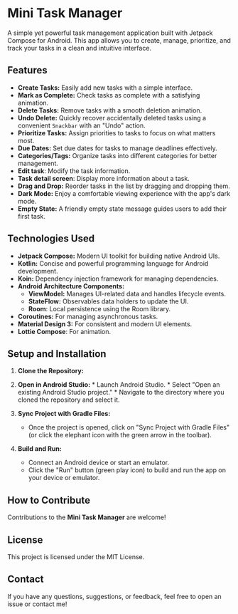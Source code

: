 # Mini Task Manager

A simple yet powerful task management application built with Jetpack Compose for Android. This app allows you to create, manage, prioritize, and track your tasks in a clean and intuitive interface.

## Features

*   **Create Tasks:** Easily add new tasks with a simple interface.
*   **Mark as Complete:** Check tasks as complete with a satisfying animation.
*   **Delete Tasks:** Remove tasks with a smooth deletion animation.
*   **Undo Delete:** Quickly recover accidentally deleted tasks using a convenient `Snackbar` with an "Undo" action.
*   **Prioritize Tasks:** Assign priorities to tasks to focus on what matters most.
*   **Due Dates:** Set due dates for tasks to manage deadlines effectively.
*   **Categories/Tags:** Organize tasks into different categories for better management.
*   **Edit task**: Modify the task information.
*   **Task detail screen**: Display more information about a task.
*   **Drag and Drop:** Reorder tasks in the list by dragging and dropping them.
*   **Dark Mode:** Enjoy a comfortable viewing experience with the app's dark mode.
*   **Empty State:** A friendly empty state message guides users to add their first task.

## Technologies Used

*   **Jetpack Compose:** Modern UI toolkit for building native Android UIs.
*   **Kotlin:** Concise and powerful programming language for Android development.
*   **Koin:** Dependency injection framework for managing dependencies.
*   **Android Architecture Components:**
    *   **ViewModel:** Manages UI-related data and handles lifecycle events.
    *   **StateFlow:** Observables data holders to update the UI.
    *   **Room**: Local persistence using the Room library.
*   **Coroutines:** For managing asynchronous tasks.
*   **Material Design 3:** For consistent and modern UI elements.
* **Lottie Compose**: For animation.

## Setup and Installation

1.  **Clone the Repository:**
2.  **Open in Android Studio:**
         *   Launch Android Studio.
         *   Select "Open an existing Android Studio project."
         *   Navigate to the directory where you cloned the repository and select it.

3.  **Sync Project with Gradle Files:**
    *   Once the project is opened, click on "Sync Project with Gradle Files" (or click the elephant icon with the green arrow in the toolbar).

4.  **Build and Run:**
    *   Connect an Android device or start an emulator.
    *   Click the "Run" button (green play icon) to build and run the app on your device or emulator.

## How to Contribute

Contributions to the **Mini Task Manager** are welcome!

## License

This project is licensed under the MIT License.

## Contact

If you have any questions, suggestions, or feedback, feel free to open an issue or contact me!






